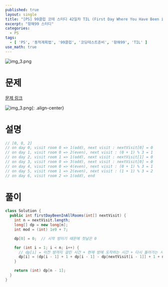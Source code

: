 ```yaml
---
published: true
layout: single
title: "[PS] 99클럽 코테 스터디 42일차 TIL (First Day Where You Have Been in All the Rooms)"
excerpt: "항해99 스터디"
categories:
  - PS
tags:
  - [ 'PS', '동적계획법', '99클럽', '코딩테스트준비', '항해99', 'TIL' ]
use_math: true
---
```



![img_3.png](https://zhtmr.github.io/static-files-for-posting/20240722/99club_TIL_thumbnail/%EA%B8%B0%EB%B3%B8%ED%98%951_java.png?raw=true)

# 문제

[문제 링크](https://leetcode.com/problems/first-day-where-you-have-been-in-all-the-rooms/)

![img_3.png](https://zhtmr.github.io/static-files-for-posting/20240901/ex.png?raw=true){: .align-center}

# 설명
```java
// [0, 0, 2]
// on day 0, visit room 0 => 1(odd), next visit : nextVisit[0] = 0
// on day 1, visit room 0 => 2(even), next visit : (0 + 1) % 3 = 1      (0 -> 1)
// on day 2, visit room 1 => 1(odd), next visit : nextVisit[1] = 0      (1 -> 0)
// on day 3, visit room 0 => 3(odd), next visit : nextVisit[0] = 0
// on day 4, visit room 0 => 4(even), next visit : (0 + 1) % 3 = 1
// on day 5, visit room 1 => 2(even), next visit : (1 + 1) % 3 = 2
// on day 6, visit room 2 => 1(odd), end
```

# 풀이
```java
class Solution {
  public int firstDayBeenInAllRooms(int[] nextVisit) {
    int n = nextVisit.length;
    long[] dp = new long[n];
    int mod = (int) 1e9 + 7;

    dp[0] = 0;  // 시작 방이기 때문에 첫날은 0

    for (int i = 1; i < n; i++) {
      // dp[i] = 이전 방까지 걸린 시간 + 현재 방에 도착하는 시간 + 다시 돌아가는 시간
      dp[i] = (dp[i - 1] + 1 + dp[i - 1] - dp[nextVisit[i - 1]] + 1 + mod) % mod;
    }

    return (int) dp[n - 1];
  }
}
```
